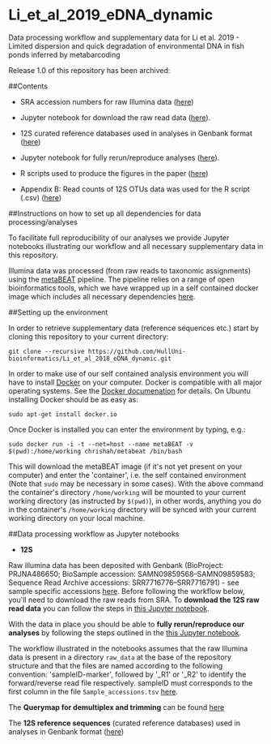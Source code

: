 # Li_et_al_2019_eDNA_dynamic



Data processing workflow and supplementary data for Li et al. 2019 - Limited  dispersion  and  quick  degradation  of  environmental  DNA  in  fish  ponds  inferred  by  metabarcoding 

Release 1.0 of this repository has been archived: 

##Contents
 
  - SRA accession numbers for raw Illumina data ([here](https://github.com/HullUni-bioinformatics/Li_et_al_2018_eDNA_dynamic/blob/master/supplementary_data/Sample_accessions.tsv))
  
  - Jupyter notebook for download the raw read data ([here](https://github.com/HullUni-bioinformatics/Li_et_al_2018_eDNA_fish_monitoring/blob/master/12S/How_to_download_12S_Rawdata_from_SRA.ipynb)).
  
  - 12S curated reference databases used in analyses in Genbank format ([here](https://github.com/HullUni-bioinformatics/Li_et_al_2018_eDNA_dynamic/tree/master/supplementary_data/reference_DBs))
   
  - Jupyter notebook for fully rerun/reproduce analyses ([here](https://github.com/HullUni-bioinformatics/Li_et_al_2018_eDNA_fish_monitoring/blob/master/12S/LP_12S.ipynb)).
  
    
  - R scripts used to produce the figures in the paper ([here]())
  
  
  - Appendix B: Read counts of 12S OTUs data was used for the R script (.csv) ([here](https://github.com/HullUni-bioinformatics/Li_et_al_2018_eDNA_dynamic/blob/master/Appendix_S1.csv))

##Instructions on how to set up all dependencies for data processing/analyses
 
To facilitate full reproducibility of our analyses we provide Jupyter notebooks illustrating our workflow and all necessary supplementary data in this repository.

Illumina data was processed (from raw reads to taxonomic assignments) using the [metaBEAT](https://github.com/HullUni-bioinformatics/metaBEAT) pipeline. The pipeline relies on a range of open bioinformatics tools, which we have wrapped up in a self contained docker image which includes all necessary dependencies [here](https://hub.docker.com/r/chrishah/metabeat/).

##Setting up the environment

In order to retrieve supplementary data (reference sequences etc.) start by cloning this repository to your current directory:
```
git clone --recursive https://github.com/HullUni-bioinformatics/Li_et_al_2018_eDNA_dynamic.git
```



In order to make use of our self contained analysis environment you will have to install [Docker](https://www.docker.com/) on your computer. Docker is compatible with all major operating systems. See the [Docker documenation](https://docs.docker.com/) for details. On Ubuntu installing Docker should be as easy as:

```
sudo apt-get install docker.io
```

Once Docker is installed you can enter the environment by typing, e.g.:
```
sudo docker run -i -t --net=host --name metaBEAT -v $(pwd):/home/working chrishah/metabeat /bin/bash
```

This will download the metaBEAT image (if it's not yet present on your computer) and enter the 'container', i.e. the self contained environment (Note that `sudo` may be necessary in some cases). With the above command the container's directory `/home/working` will be mounted to your current working directory (as instructed by `$(pwd)`), in other words, anything you do in the container's `/home/working` directory will be synced with your current working directory on your local machine. 

##Data processing workflow as Jupyter notebooks

  - __12S__
 
Raw illumina data has been deposited with Genbank (BioProject: PRJNA486650; BioSample accession: SAMN09859568–SAMN09859583; Sequence Read Archive accessions: SRR7716776–SRR7716791) - see sample specific accessions [here](https://github.com/HullUni-bioinformatics/Li_et_al_2018_eDNA_dynamic/blob/master/supplementary_data/Sample_accessions.tsv). Before following the workflow below, you'll need to download the raw reads from SRA. To __download the 12S raw read data__ you can follow the steps in [this Jupyter notebook](https://github.com/HullUni-bioinformatics/Li_et_al_2018_eDNA_fish_monitoring/blob/master/12S/How_to_download_12S_Rawdata_from_SRA.ipynb).


With the data in place you should be able to __fully rerun/reproduce our analyses__ by following the steps outlined in the [this Jupyter notebook](https://github.com/HullUni-bioinformatics/Li_et_al_2018_eDNA_fish_monitoring/blob/master/12S/LP_12S.ipynb).

The workflow illustrated in the notebooks assumes that the raw Illumina data is present in a directory `raw_data` at the base of the repository structure and that the files are named according to the following convention:
'sampleID-marker', followed by '_R1' or '_R2' to identify the forward/reverse read file respectively. sampleID must corresponds to the first column in the file `Sample_accessions.tsv` [here](https://github.com/HullUni-bioinformatics/Li_et_al_2018_eDNA_fish_monitoring/blob/master/12S/supplementary_data/Sample_accessions.tsv).

The __Querymap for demultiplex and trimming__ can be found [here](https://github.com/HullUni-bioinformatics/Li_et_al_2018_eDNA_fish_monitoring/blob/master/12S/Querymap_demultiplex_trimming_12S.txt)

The __12S reference sequences__ (curated reference databases) used in analyses in Genbank format ([here](https://github.com/HullUni-bioinformatics/Li_et_al_2018_eDNA_dynamic/tree/master/supplementary_data/reference_DBs))
 

